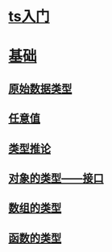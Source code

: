 # [ts入门](https://ts.xcatliu.com/introduction/index.html)

# [基础](https://ts.xcatliu.com/basics/index.html)

## [原始数据类型](https://ts.xcatliu.com/basics/primitive-data-types.html)
## [任意值](https://ts.xcatliu.com/basics/any.html)
## [类型推论](https://ts.xcatliu.com/basics/type-inference.html)
## [对象的类型——接口](https://ts.xcatliu.com/basics/type-of-object-interfaces.html)
## [数组的类型](https://ts.xcatliu.com/basics/type-of-array.html)
## [函数的类型](https://ts.xcatliu.com/basics/type-of-function.html)
## []()
## []()
## []()
